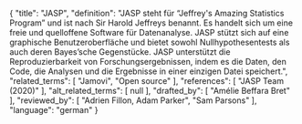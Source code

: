 {
    "title": "JASP",
    "definition": "JASP steht für “Jeffrey's Amazing Statistics Program” und ist nach Sir Harold Jeffreys benannt. Es handelt sich um eine freie und quelloffene Software für Datenanalyse. JASP stützt sich auf eine graphische Benutzeroberfläche und bietet sowohl Nullhypothesentests als auch deren Bayes’sche Gegenstücke. JASP unterstützt die Reproduzierbarkeit von Forschungsergebnissen, indem es die Daten, den Code, die Analysen und die Ergebnisse in einer einzigen Datei speichert.",
    "related_terms": [
        "Jamovi",
        "Open source"
    ],
    "references": [
        "JASP Team (2020)"
    ],
    "alt_related_terms": [
        null
    ],
    "drafted_by": [
        "Amélie Beffara Bret"
    ],
    "reviewed_by": [
        "Adrien Fillon, Adam Parker",
        "Sam Parsons"
    ],
    "language": "german"
}